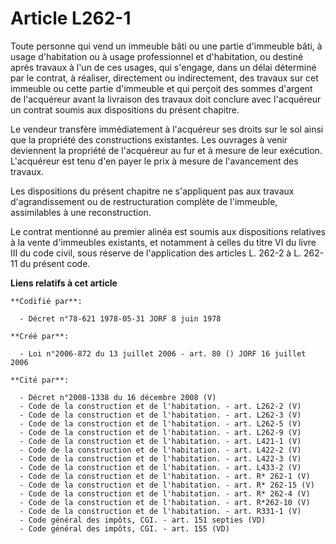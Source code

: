# Article L262-1

Toute personne qui vend un immeuble bâti ou une partie d'immeuble bâti, à usage d'habitation ou à usage professionnel et
d'habitation, ou destiné après travaux à l'un de ces usages, qui s'engage, dans un délai déterminé par le contrat, à
réaliser, directement ou indirectement, des travaux sur cet immeuble ou cette partie d'immeuble et qui perçoit des sommes
d'argent de l'acquéreur avant la livraison des travaux doit conclure avec l'acquéreur un contrat soumis aux dispositions du
présent chapitre. 

Le vendeur transfère immédiatement à l'acquéreur ses droits sur le sol ainsi que la propriété des constructions existantes.
Les ouvrages à venir deviennent la propriété de l'acquéreur au fur et à mesure de leur exécution. L'acquéreur est tenu d'en
payer le prix à mesure de l'avancement des travaux. 

Les dispositions du présent chapitre ne s'appliquent pas aux travaux d'agrandissement ou de restructuration complète de
l'immeuble, assimilables à une reconstruction. 

Le contrat mentionné au premier alinéa est soumis aux dispositions relatives à la vente d'immeubles existants, et notamment à
celles du titre VI du livre III du code civil, sous réserve de l'application des articles L. 262-2 à L. 262-11 du présent
code.

**Liens relatifs à cet article**

	**Codifié par**:

	  - Décret n°78-621 1978-05-31 JORF 8 juin 1978

	**Créé par**:

	  - Loi n°2006-872 du 13 juillet 2006 - art. 80 () JORF 16 juillet 2006

	**Cité par**:

	  - Décret n°2008-1338 du 16 décembre 2008 (V)
	  - Code de la construction et de l'habitation. - art. L262-2 (V)
	  - Code de la construction et de l'habitation. - art. L262-3 (V)
	  - Code de la construction et de l'habitation. - art. L262-5 (V)
	  - Code de la construction et de l'habitation. - art. L262-9 (V)
	  - Code de la construction et de l'habitation. - art. L421-1 (V)
	  - Code de la construction et de l'habitation. - art. L422-2 (V)
	  - Code de la construction et de l'habitation. - art. L422-3 (V)
	  - Code de la construction et de l'habitation. - art. L433-2 (V)
	  - Code de la construction et de l'habitation. - art. R* 262-1 (V)
	  - Code de la construction et de l'habitation. - art. R* 262-15 (V)
	  - Code de la construction et de l'habitation. - art. R* 262-4 (V)
	  - Code de la construction et de l'habitation. - art. R*262-10 (V)
	  - Code de la construction et de l'habitation. - art. R331-1 (V)
	  - Code général des impôts, CGI. - art. 151 septies (VD)
	  - Code général des impôts, CGI. - art. 155 (VD)
